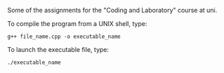 
Some of the assignments for the "Coding and Laboratory" course at uni. 

To compile the program from a UNIX shell, type:

`g++ file_name.cpp -o executable_name`

To launch the executable file, type:

`./executable_name`
